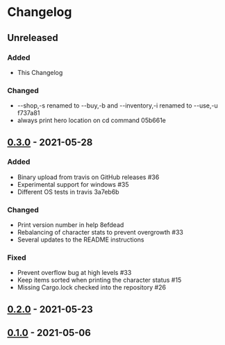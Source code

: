 # Changelog

## Unreleased
### Added
* This Changelog

### Changed
* --shop,-s renamed to --buy,-b and --inventory,-i renamed to --use,-u f737a81
* always print hero location on cd command 05b661e

## [0.3.0](https://github.com/facundoolano/rpg-cli/releases/tag/0.2.0) - 2021-05-28
### Added
* Binary upload from travis on GitHub releases #36
* Experimental support for windows #35
* Different OS tests in travis 3a7eb6b

### Changed
* Print version number in help 8efdead
* Rebalancing of character stats to prevent overgrowth #33
* Several updates to the README instructions

### Fixed
* Prevent overflow bug at high levels #33
* Keep items sorted when printing the character status #15
* Missing Cargo.lock checked into the repository #26

## [0.2.0](https://github.com/facundoolano/rpg-cli/releases/tag/0.2.0) - 2021-05-23

## [0.1.0](https://github.com/facundoolano/rpg-cli/releases/tag/0.1.0) - 2021-05-06
